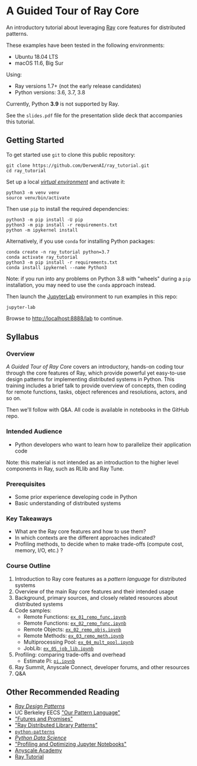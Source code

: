 # A Guided Tour of Ray Core

An introductory tutorial about leveraging [Ray](https://docs.ray.io/)
core features for distributed patterns.

These examples have been tested in the following environments:

  - Ubuntu 18.04 LTS
  - macOS 11.6, Big Sur

Using:

  - Ray versions 1.7+ (not the early release candidates)
  - Python versions: 3.6, 3.7, 3.8

Currently, Python **3.9** is not supported by Ray.

See the `slides.pdf` file for the presentation slide deck that
accompanies this tutorial.


## Getting Started

To get started use `git` to clone this public repository:
```
git clone https://github.com/DerwenAI/ray_tutorial.git
cd ray_tutorial
```

Set up a local [*virtual environment*](https://docs.python.org/3/library/venv.html) 
and activate it:
```
python3 -m venv venv
source venv/bin/activate
```

Then use `pip` to install the required dependencies:
```
python3 -m pip install -U pip
python3 -m pip install -r requirements.txt
python -m ipykernel install
```

Alternatively, if you use `conda` for installing Python packages:
```
conda create -n ray_tutorial python=3.7
conda activate ray_tutorial
python3 -m pip install -r requirements.txt
conda install ipykernel --name Python3
```

Note: if you run into any problems on Python 3.8 with "wheels"
during a `pip` installation, you may need to use the `conda`
approach instead.

Then launch the [JupyterLab](https://jupyterlab.readthedocs.io/) 
environment to run examples in this repo:
```
jupyter-lab
```

Browse to <http://localhost:8888/lab> to continue.


## Syllabus

### Overview

*A Guided Tour of Ray Core* covers an introductory, hands-on coding
tour through the core features of Ray, which provide powerful yet
easy-to-use design patterns for implementing distributed systems in
Python. This training includes a brief talk to provide overview of
concepts, then coding for remote functions, tasks, object references and 
resolutions, actors, and so on. 

Then we'll follow with Q&A. All code is available in notebooks in the GitHub repo.

### Intended Audience

  * Python developers who want to learn how to parallelize their application code

Note: this material is not intended as an introduction to the higher
level components in Ray, such as RLlib and Ray Tune.

### Prerequisites

  * Some prior experience developing code in Python
  * Basic understanding of distributed systems

### Key Takeaways

  * What are the Ray core features and how to use them?
  * In which contexts are the different approaches indicated?
  * Profiling methods, to decide when to make trade-offs (compute cost, memory, I/O, etc.) ?

### Course Outline

  1. Introduction to Ray core features as a *pattern language* for distributed systems
  2. Overview of the main Ray core features and their intended usage
  3. Background, primary sources, and closely related resources about distributed systems
  4. Code samples:
		* Remote Functions: [`ex_01_remo_func.ipynb`](https://github.com/DerwenAI/ray_tutorial/blob/main/ex_01_remo_func.ipynb)
		* Remote Functions: [`ex_02_remo_func.ipynb`](https://github.com/DerwenAI/ray_tutorial/blob/main/ex_02_remo_func.ipynb)
		* Remote Objects: [`ex_02_remo_objs.ipynb`](https://github.com/DerwenAI/ray_tutorial/blob/main/ex_02_remo_objs.ipynb)
		* Remote Methods: [`ex_03_remo_meth.ipynb`](https://github.com/DerwenAI/ray_tutorial/blob/main/ex_03_remo_meth.ipynb)
		* Multiprocessing Pool: [`ex_04_mult_pool.ipynb`](https://github.com/DerwenAI/ray_tutorial/blob/main/ex_04_mult_pool.ipynb)
		* JobLib: [`ex_05_job_lib.ipynb`](https://github.com/DerwenAI/ray_tutorial/blob/main/ex_05_job_lib.ipynb)
   5. Profiling: comparing trade-offs and overhead
		* Estimate Pi: [`pi.ipynb`](https://github.com/DerwenAI/ray_tutorial/blob/main/pi.ipynb)
   6. Ray Summit, Anyscale Connect, developer forums, and other resources
   7. Q&A


## Other Recommended Reading

  * [*Ray Design Patterns*](https://docs.google.com/document/d/167rnnDFIVRhHhK4mznEIemOtj63IOhtIPvSYaPgI4Fg/edit#heading=h.crt5flperkq3)
  * UC Berkeley EECS ["Our Pattern Language"](https://patterns.eecs.berkeley.edu/)
  * ["Futures and Promises"](http://dist-prog-book.com/chapter/2/futures.html)
  * ["Ray Distributed Library Patterns"](https://www.anyscale.com/blog/ray-distributed-library-patterns)
  * [`python-patterns`](https://github.com/faif/python-patterns)
  * [*Python Data Science*](https://jakevdp.github.io/PythonDataScienceHandbook/01.07-timing-and-profiling.html)
  * ["Profiling and Optimizing Jupyter Notebooks"](https://towardsdatascience.com/speed-up-jupyter-notebooks-20716cbe2025)
  * [Anyscale Academy](https://github.com/anyscale/academy)
  * [Ray Tutorial](https://github.com/ray-project/tutorial)
